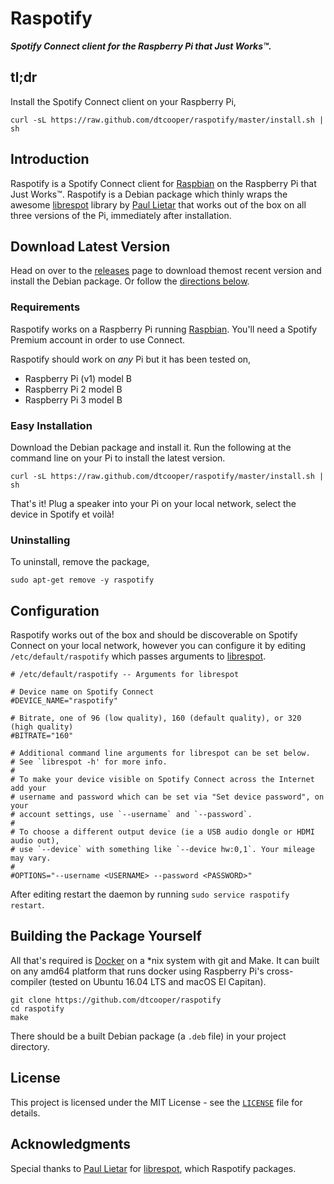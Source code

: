 # Raspotify

_**Spotify Connect client for the Raspberry Pi that Just Works™.**_

## tl;dr

Install the Spotify Connect client on your Raspberry Pi,

```
curl -sL https://raw.github.com/dtcooper/raspotify/master/install.sh | sh
```

## Introduction

Raspotify is a Spotify Connect client for [Raspbian](https://www.raspberrypi.org/downloads/raspbian/)
on the Raspberry Pi that Just Works™. Raspotify is a Debian package which thinly
wraps the awesome [librespot](https://github.com/plietar/librespot) library by
[Paul Lietar]([https://github.com/plietar) that works out of the box on all three
versions of the Pi, immediately after installation.

## Download Latest Version

Head on over to the [releases](https://github.com/dtcooper/raspotify/releases/latest)
page to download themost recent version and install the Debian package. Or follow
the [directions below](#easy-installation).

### Requirements

Raspotify works on a Raspberry Pi running [Raspbian](https://www.raspberrypi.org/downloads/raspbian/).
You'll need a Spotify Premium account in order to use Connect.

Raspotify should work on _any_ Pi but it has been tested on,

* Raspberry Pi (v1) model B
* Raspberry Pi 2 model B
* Raspberry Pi 3 model B

### Easy Installation

Download the Debian package and install it. Run the following at the command
line on your Pi to install the latest version.

```
curl -sL https://raw.github.com/dtcooper/raspotify/master/install.sh | sh
```

That's it! Plug a speaker into your Pi on your local network, select the device
in Spotify et voilà!

### Uninstalling

To uninstall, remove the package,

```
sudo apt-get remove -y raspotify
```

## Configuration

Raspotify works out of the box and should be discoverable on Spotify Connect on
your local network, however you can configure it by editing `/etc/default/raspotify`
which passes arguments to [librespot](https://github.com/plietar/librespot).

```
# /etc/default/raspotify -- Arguments for librespot

# Device name on Spotify Connect
#DEVICE_NAME="raspotify"

# Bitrate, one of 96 (low quality), 160 (default quality), or 320 (high quality)
#BITRATE="160"

# Additional command line arguments for librespot can be set below.
# See `librespot -h' for more info.
#
# To make your device visible on Spotify Connect across the Internet add your
# username and password which can be set via "Set device password", on your
# account settings, use `--username` and `--password`.
#
# To choose a different output device (ie a USB audio dongle or HDMI audio out),
# use `--device` with something like `--device hw:0,1`. Your mileage may vary.
#
#OPTIONS="--username <USERNAME> --password <PASSWORD>"

```

After editing restart the daemon by running `sudo service raspotify restart`.

## Building the Package Yourself

All that's required is [Docker](https://www.docker.com/) on a \*nix system with git
and Make. It can built on any amd64 platform that runs docker using Raspberry Pi's
cross-compiler (tested on Ubuntu 16.04 LTS and macOS El Capitan).

```
git clone https://github.com/dtcooper/raspotify
cd raspotify
make
```

There should be a built Debian package (a `.deb` file) in your project directory.

## License

This project is licensed under the MIT License - see the [`LICENSE`](LICENSE)
file for details.

## Acknowledgments

Special thanks to [Paul Lietar]([https://github.com/plietar) for
[librespot](https://github.com/plietar/librespot), which Raspotify packages.
